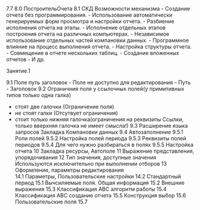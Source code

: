 7.7
8.0 ПостроительОчета
8.1 СКД
    Возможности механизма
    - Создание отчета без программирования.
    - Использование автоматически генерируемых форм просмотра и
      настройки отчета.
    - Разбиение исполнения отчета на этапы.
    - Исполнение отдельных этапов построения отчета на различных 
      компьютерах.
    - Независимое использование отдельных частей компановки данных.
    - Программное влияние на процесс выполнения отчета.
    - Настройка структуры отчета.
    - Совмещение в отчете нескольких таблиц.
    - Создание вложенных отчетов
    - И др.

 Занятие.1
 
 9.1 Поле путь заголовок
    - Поле не доступно для редактирования
    - Путь  
    - Заголовок
 9.2 Ограничния поля у ссылочных полей(у примитивных типов только одна галка) 
 - стоят две галочки (Ограничение поля)
 - не стоят галки (Отсутвует ограничения)
 - стоит только нижняя галочка(ограничения на реквизиты Ссылки, только вверхняя галочка не имеет смысла!)
9.3 Расширение языка запросов 
Закладка Компановки данных
9.4 Автозаполнение
9.5.1 Роли полей
9.5.2 Настройка полей периода
9.5.3 Реквизиты полей периодов
9.5.4 Для чего нужно разбираться в полях
9.5.5 Настройка отчета
10 Закладка ресурсы, Автополе
11 Выражение представления, упорядочивания
12 Тип значения, доступные значения
    Используются исключительно при выполнении отборов
13 Оформление, параметры редактирования  
14.1 Параметры, Пользовательские настройки
14.2 Стандартный период
15.1 Вычсиляемые поля. Общая информация
15.2 Внешние выражения
15.3 Классификация ABC алгоритм работы
15.4 Классификация ABC создание отчета
15.5 Конструкция выбор
15.6 Пользовательские поля
15.7  